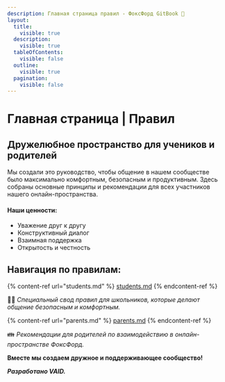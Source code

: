 ```yaml
---
description: Главная страница правил - ФоксФорд GitBook 🦊
layout:
  title:
    visible: true
  description:
    visible: true
  tableOfContents:
    visible: false
  outline:
    visible: true
  pagination:
    visible: false
---
```


# Главная страница | Правил

## Дружелюбное пространство для учеников и родителей <a href="#just-h1-1" id="just-h1-1"></a>

Мы создали это руководство, чтобы общение в нашем сообществе было максимально комфортным, безопасным и продуктивным. Здесь собраны основные принципы и рекомендации для всех участников нашего онлайн-пространства.

#### Наши ценности:

* Уважение друг к другу
* Конструктивный диалог
* Взаимная поддержка
* Открытость и честность

## Навигация по правилам: <a href="#rules-nav" id="rules-nav"></a>

{% content-ref url="students.md" %}
[students.md](students.md)
{% endcontent-ref %}

🧑‍🎓 _Специальный свод правил для школьников, которые делают общение безопасным и комфортным._

{% content-ref url="parents.md" %}
[parents.md](parents.md)
{% endcontent-ref %}

👪 _Рекомендации для родителей по взаимодействию в онлайн-пространстве ФоксФорд._

**Вместе мы создаем дружное и поддерживающее сообщество!**



_**Разработано VAID.**_
